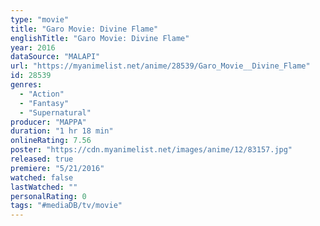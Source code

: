 ```yaml
---
type: "movie"
title: "Garo Movie: Divine Flame"
englishTitle: "Garo Movie: Divine Flame"
year: 2016
dataSource: "MALAPI"
url: "https://myanimelist.net/anime/28539/Garo_Movie__Divine_Flame"
id: 28539
genres: 
  - "Action"
  - "Fantasy"
  - "Supernatural"
producer: "MAPPA"
duration: "1 hr 18 min"
onlineRating: 7.56
poster: "https://cdn.myanimelist.net/images/anime/12/83157.jpg"
released: true
premiere: "5/21/2016"
watched: false
lastWatched: ""
personalRating: 0
tags: "#mediaDB/tv/movie"
---
```

